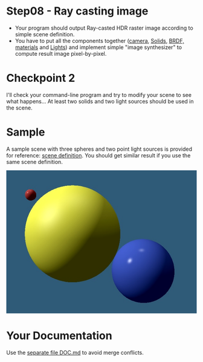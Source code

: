 # Step08 - Ray casting image
* Your program should output Ray-casted HDR raster image according to
  simple scene definition.
* You have to put all the components together ([camera](../s04-Camera),
  [Solids](../s05-Solids), [BRDF, materials](../s06-BRDF) and
  [Lights](../s07-Light)) and implement simple "image synthesizer"
  to compute result image pixel-by-pixel.

# Checkpoint 2
I'll check your command-line program and try to modify your scene
to see what happens... At least two solids and two light sources
should be used in the scene.

# Sample
A sample scene with three spheres and two point light sources
is provided for reference: [scene definition](sample-scene.md).
You should get similar result if you use the same scene definition.

![Sample result](sample-raycasting.jpg)

# Your Documentation
Use the [separate file DOC.md](DOC.md) to avoid merge conflicts.
